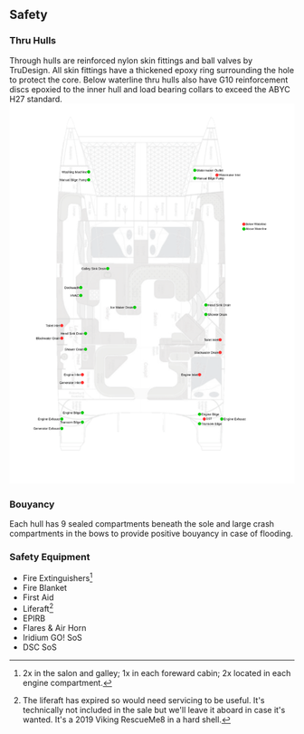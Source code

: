 ## Safety
### Thru Hulls
Through hulls are reinforced nylon skin fittings and ball valves by TruDesign. All skin fittings have a thickened epoxy ring surrounding the hole to protect the core. Below waterline thru hulls also have G10 reinforcement discs epoxied to the inner hull and load bearing collars to exceed the ABYC H27 standard. 
![Thru Hulls](seacocks.png)
### Bouyancy
Each hull has 9 sealed compartments beneath the sole and large crash compartments in the bows to provide positive bouyancy in case of flooding. 
### Safety Equipment
- Fire Extinguishers[^extinguishers]
- Fire Blanket
- First Aid
- Liferaft[^liferaft]
- EPIRB
- Flares & Air Horn
- Iridium GO! SoS
- DSC SoS


[^extinguishers]: 2x in the salon and galley; 1x in each foreward cabin; 2x located in each engine compartment.
[^liferaft]: The liferaft has expired so would need servicing to be useful. It's technically not included in the sale but we'll leave it aboard in case it's wanted. It's a 2019 Viking RescueMe8 in a hard shell.
